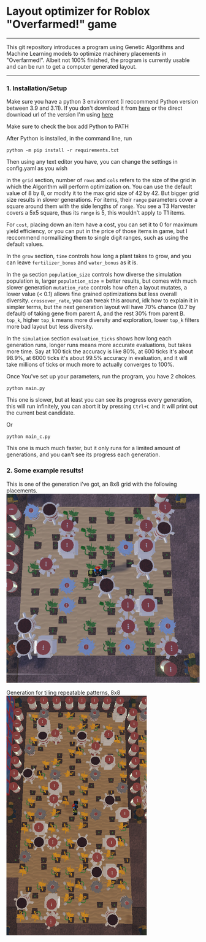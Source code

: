 # Layout optimizer for Roblox "Overfarmed!" game

---

This git repository introduces a program using Genetic Algorithms and Machine Learning models to optimize machinery placements in "Overfarmed!". Albeit not 100% finished, the program is currently usable and can be run to get a computer generated layout.

---

### 1. Installation/Setup
   Make sure you have a python 3 environment (I reccommend Python version between 3.9 and 3.11). If you don't download it from  [here](https://www.python.org) or the direct download url of the version I'm using [here](https://www.python.org/ftp/python/3.10.11/python-3.10.11-amd64.exe)

   Make sure to check the box add Python to PATH

   After Python is installed, in the command line, run
   ```cli
  python -m pip install -r requirements.txt
  ```

  Then using any text editor you have, you can change the settings in config.yaml as you wish
  
  in the `grid` section, number of `rows` and `cols` refers to the size of the grid in which the Algorithm will perform optimization on. You can use the default value of 8 by 8, or modify it to the max grid size of 42 by 42. But bigger grid size results in slower generations.
  For items, their `range` parameters cover a square around them with the side lengths of `range`. You see a T3 Harvester covers a 5x5 square, thus its `range` is 5, this wouldn't apply to T1 items.
  
  For `cost`, placing down an item have a cost, you can set it to 0 for maximum yield efficiency, or you can put in the price of those items in game, but I reccommend normallizing them to single digit ranges, such as using the default values.
  
  In the `grow` section, `time` controls how long a plant takes to grow, and you can leave `fertilizer_bonus` and `water_bonus` as it is.
  
  In the `ga` section
  `population_size` controls how diverse the simulation population is, larger `population_size` = better results, but comes with much slower generation
  `mutation_rate` controls how often a layout mutates, a lower value (< 0.1) allows fine grained optimizations but less overall diversity.
  `crossover_rate`, you can tweak this around, idk how to explain it in simpler terms, but the next generation layout will have 70% chance (0.7 by default) of taking gene from parent A, and the rest 30% from parent B.
  `top_k`, higher `top_k` means more diversity and exploration, lower `top_k` filters more bad layout but less diversity.

  In the `simulation` section
  `evaluation_ticks` shows how long each generation runs, longer runs means more accurate evaluations, but takes more time. Say at 100 tick the accuracy is like 80%, at 600 ticks it's about 98.9%, at 6000 ticks it's about 99.5% accuracy in evaluation, and it will take millions of ticks or much more to actually converges to 100%.

  Once You've set up your parameters, run the program, you have 2 choices.
  ```cli
  python main.py
  ```
  This one is slower, but at least you can see its progress every generation, this will run infinitely, you can abort it by pressing `Ctrl+C` and it will print out the current best candidate.

  Or
  ```cli
  python main_c.py
  ```
  This one is much much faster, but it only runs for a limited amount of generations, and you can't see its progress each generation.
### 2. Some example results!
  This is one of the generation i've got, an 8x8 grid with the following placements.
  ![Figure 1](/images/figure1.png)

  Generation for tiling repeatable patterns, 8x8
  ![Figure 2](/images/figure2.png)